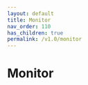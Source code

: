 ```yaml
---
layout: default
title: Monitor
nav_order: 110
has_children: true
permalink: /v1.0/monitor
---
```


# Monitor
